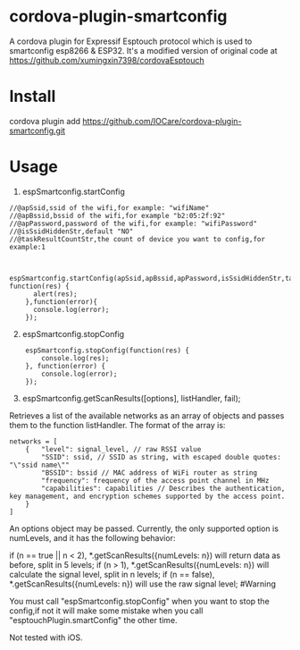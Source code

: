 # cordova-plugin-smartconfig

A cordova plugin for Expressif Esptouch protocol which is used to smartconfig esp8266 & ESP32.
It's a modified version of original code at https://github.com/xumingxin7398/cordovaEsptouch

# Install

cordova plugin add https://github.com/IOCare/cordova-plugin-smartconfig.git

# Usage
1. espSmartconfig.startConfig 

```
//@apSsid,ssid of the wifi,for example: "wifiName"
//@apBssid,bssid of the wifi,for example "b2:05:2f:92" 
//@apPassword,password of the wifi,for example: "wifiPassword" 
//@isSsidHiddenStr,default "NO"
//@taskResultCountStr,the count of device you want to config,for example:1


	espSmartconfig.startConfig(apSsid,apBssid,apPassword,isSsidHiddenStr,taskResultCountStr, function(res) {
	  alert(res);
	},function(error){
	  console.log(error);
	});
```

2. espSmartconfig.stopConfig


```
	espSmartconfig.stopConfig(function(res) {
		console.log(res);
	}, function(error) {
		console.log(error);
	});
```
3. espSmartconfig.getScanResults([options], listHandler, fail);

Retrieves a list of the available networks as an array of objects and passes them to the function listHandler. The format of the array is:

```
networks = [
    {   "level": signal_level, // raw RSSI value
        "SSID": ssid, // SSID as string, with escaped double quotes: "\"ssid name\""
        "BSSID": bssid // MAC address of WiFi router as string
        "frequency": frequency of the access point channel in MHz
        "capabilities": capabilities // Describes the authentication, key management, and encryption schemes supported by the access point.
    }
]
```

An options object may be passed. Currently, the only supported option is numLevels, and it has the following behavior:

if (n == true || n < 2), *.getScanResults({numLevels: n}) will return data as before, split in 5 levels;
if (n > 1), *.getScanResults({numLevels: n}) will calculate the signal level, split in n levels;
if (n == false), *.getScanResults({numLevels: n}) will use the raw signal level;
#Warning 

You must call "espSmartconfig.stopConfig" when you want to stop the config,if not it will make some mistake when you call
"esptouchPlugin.smartConfig" the other time.

Not tested with iOS. 